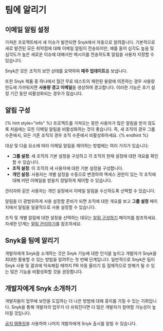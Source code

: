 # 팀에 알리기

## 이메일 알림 설정

가져온 프로젝트에서 새 이슈가 발견되면 Snyk에서 자동으로 알려줍니다. 기본적으로 새로 발견된 모든 취약점에 대해 이메일 알림이 전송되지만, 예를 들어 심각도 높음 및 심각도가 높은 새로운 이슈에 대해서만 메시지를 전송하도록 알림을 사용자 지정할 수 있습니다.

Snyk은 모든 조직의 보안 상태를 요약하여 **매주 업데이트**를 보냅니다.

또한 Snyk 제품 중 하나에서 월간 무료 테스트의 제한된 용량에 의존하는 경우 사용량 한도에 가까워지면 **사용량 경고 이메일**을 생성하여 경고합니다. 이러한 기능은 초기 설정 기간 동안 비활성화되는 경우가 많습니다.

## 알림 구성

{% hint style="info" %}
프로젝트를 가져오는 동안 사용자가 많은 알림을 받지 않도록 처음에는 모든 이메일 알림을 비활성화하는 것이 좋습니다. 즉, 새 조직의 경우 그룹 수준에서, 모든 기존 조직의 경우 조직 수준에서 비활성화하세요.
{% endhint %}

대상 및 다음 요소에 따라 이메일 알림을 제어하는 방법에는 여러 가지가 있습니다:

* **그룹 설정**: 새 조직의 기본 설정을 구성하고 각 조직의 현재 설정에 대한 개요를 확인할 수 있습니다.
* **조직 설정**: 이 조직의 새 사용자에 대한 기본 설정을 구성합니다.
* **개인 설정**: 사용자는 개별 설정을 수동으로 변경하여 액세스 권한이 있는 각 조직에 대해 어떤 이메일을 받을지 정밀하게 제어할 수 있습니다.

관리자와 같은 사용자는 개인 설정에서 이메일 알림을 수신하도록 선택할 수 있습니다.

알림을 더 광범위하게 사용 설정할 준비가 되면 조직에 대한 개요를 보고 **그룹 설정** 페이지에서 알림을 일괄적으로 사용 설정할 수 있습니다.

조직 및 개별 알림에 대한 설정을 선택하는 데모는 [알림 구성하기](../phase-2-configure-account/set-visibility-and-configure-an-organization-template/configure-notifications.md) 페이지를 참조하세요. 자세한 단계는 [알림 관리하기](../../../snyk-admin/manage-notifications.md)를 참조하세요.

## Snyk을 팀에 알리기

개발자에게 Snyk을 소개하는 것은 Snyk 기능에 대한 인식을 높이고 개발자가 Snyk을 최대한 활용할 수 있는 방법을 알려주는 첫 번째 단계입니다. 일반적으로 Snyk은 팀이 Snyk 사용 및 결과에 익숙해질 때까지 PR 자동 올리기 등 잠재적으로 방해가 될 수 있는 많은 기능을 비활성화할 것을 권장합니다.

## 개발자에게 Snyk 소개하기

개발자들이 업무에 보안을 도입하는 더 나은 방법에 대해 흥미를 가질 수 있는 기회입니다. Snyk을 통해 개발자의 업무가 더 쉬워진다면 더 많은 개발자가 참여할 가능성이 높아질 것입니다.

[공지 템플릿](announcement-templates-for-initial-rollout.md)을 사용하여 나머지 개발자에게 Snyk 출시를 알릴 수 있습니다.
